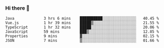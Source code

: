 ### Hi there 👋

<!--START_SECTION:waka-->

```text
Java             3 hrs 6 mins    ██████████░░░░░░░░░░░░░░░   40.45 %
Vue.js           1 hr 39 mins    █████▒░░░░░░░░░░░░░░░░░░░   21.55 %
TypeScript       1 hr 32 mins    █████░░░░░░░░░░░░░░░░░░░░   20.06 %
JavaScript       59 mins         ███▒░░░░░░░░░░░░░░░░░░░░░   12.85 %
Properties       9 mins          ▓░░░░░░░░░░░░░░░░░░░░░░░░   02.15 %
JSON             7 mins          ▒░░░░░░░░░░░░░░░░░░░░░░░░   01.66 %
```

<!--END_SECTION:waka-->

<!--
**Jonas-VanHaeken/Jonas-VanHaeken** is a ✨ _special_ ✨ repository because its `README.md` (this file) appears on your GitHub profile.

Here are some ideas to get you started:

- 🔭 I’m currently working on ...
- 🌱 I’m currently learning ...
- 👯 I’m looking to collaborate on ...
- 🤔 I’m looking for help with ...
- 💬 Ask me about ...
- 📫 How to reach me: ...
- 😄 Pronouns: ...
- ⚡ Fun fact: ...
-->
